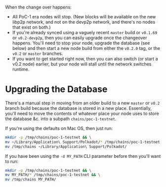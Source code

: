 When the change over happens:

- All PoC-1 era nodes will stop. (New blocks will be available on the new libp2p network, and not on the devp2p network, and there's no nodes that exist on both.)
- If you're already synced using a vaguely recent `master` build or `v0.1.69` or `v0.2-devp2p`, then you can easily upgrade once the changeover happens. You'll need to stop your node, upgrade the database (see below) and then start a new node build from either the `v0.2.0` tag, or the `v0.2` or `master` branches.
- If you want to get started right now, then you can also switch (or start a v0.2 node) earlier, but your node will stall until the network switches runtime.

# Upgrading the Database

There's a manual step in moving from an older build to a new `master` or `v0.2` branch build because the database is stored in a new place. Essentially, you'll need to move the contents of whatever place your node uses to store the database &c. into a subpath `chains/poc-1-testnet`.

If you're using the defaults on Mac OS, then just run:

```sh
mkdir -p /tmp/chains/poc-1-testnet && \
mv ~/Library/Application\ Support/Polkadot/* /tmp/chains/poc-1-testnet && \
mv /tmp/chains ~/Library/Application\ Support/Polkadot/
```

If you have been using the `-d MY_PATH` CLI parameter before then you'll want to run:

```sh
mkdir -p /tmp/chains/poc-1-testnet && \
mv MY_PATH/* /tmp/chains/poc-1-testnet && \
mv /tmp/chains MY_PATH/
```

